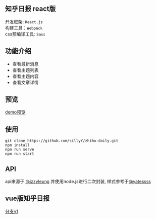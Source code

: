 ## 知乎日报 react版
开发框架: `React.js`  
构建工具：`Webpack`  
css预编译工具: `Sass`

## 功能介绍
* 查看最新消息
* 查看主题列表
* 查看主题内容
* 查看文章详情

## 预览
[demo预览](http://121.196.194.2)

## 使用
```
git clone https://github.com/sillyY/zhihu-daily.git
npm install
npm run serve
npm run start
```

## API
api来源于 [@izzyleung](https://github.com/izzyleung/ZhihuDailyPurify) 并使用node.js进行二次封装, 样式参考于[@yatessss](https://github.com/yatessss/zhihudaily-react)

## vue版知乎日报
[分支v1](https://github.com/sillyY/zhihu-daily/tree/v1)



